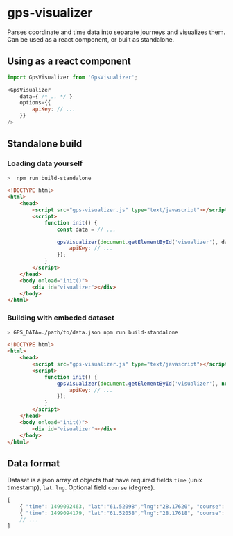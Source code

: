 # gps-visualizer

Parses coordinate and time data into separate journeys and visualizes them. Can be used as a react component, or built as standalone.

## Using as a react component

```js
import GpsVisualizer from 'GpsVisualizer';

<GpsVisualizer
    data={ /* .. */ }
    options={{
        apiKey: // ...
    }}
/>
```

## Standalone build

### Loading data yourself

```bash
>  npm run build-standalone
```

```html
<!DOCTYPE html>
<html>
    <head>
        <script src="gps-visualizer.js" type="text/javascript"></script>
        <script>
            function init() {
                const data = // ...

                gpsVisualizer(document.getElementById('visualizer'), data, {
                    apiKey: // ...
                });
            }
        </script>
    </head>
    <body onload="init()">
        <div id="visualizer"></div>
    </body>
</html>
```

### Building with embeded dataset

```bash
> GPS_DATA=./path/to/data.json npm run build-standalone
```

```html
<!DOCTYPE html>
<html>
    <head>
        <script src="gps-visualizer.js" type="text/javascript"></script>
        <script>
            function init() {
                gpsVisualizer(document.getElementById('visualizer'), null, {
                    apiKey: // ...
                });
            }
        </script>
    </head>
    <body onload="init()">
        <div id="visualizer"></div>
    </body>
</html>
```

## Data format

Dataset is a json array of objects that have required fields `time` (unix timestamp), `lat`. `lng`. Optional field `course` (degree).

```js
[
    { "time": 1499092463, "lat":"61.52098","lng":"28.17620", "course": 321 },
    { "time": 1499094179, "lat":"61.52058","lng":"28.17618", "course": 323 },
    // ...
]
```